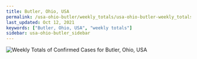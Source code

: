 ```yaml
---
title: Butler, Ohio, USA
permalink: /usa-ohio-butler/weekly_totals/usa-ohio-butler-weekly_totals.html
last_updated: Oct 12, 2021
keywords: ["Butler, Ohio, USA", "weekly totals"]
sidebar: usa-ohio-butler_sidebar
---
```


![Weekly Totals of Confirmed Cases for Butler, Ohio, USA](/covid_tracker/images/graphs/usa-ohio-butler-weekly_totals_graph.png)
